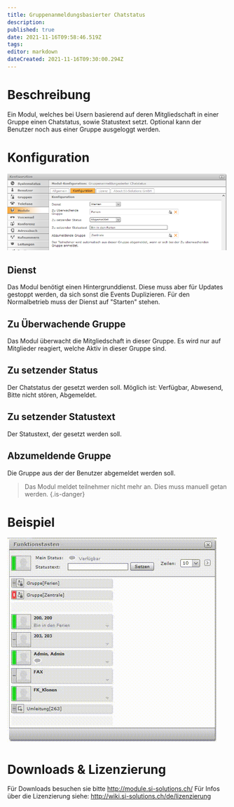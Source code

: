 ```yaml
---
title: Gruppenanmeldungsbasierter Chatstatus
description: 
published: true
date: 2021-11-16T09:58:46.519Z
tags: 
editor: markdown
dateCreated: 2021-11-16T09:30:00.294Z
---
```


# Beschreibung
Ein Modul, welches bei Usern basierend auf deren Mitgliedschaft in einer Gruppe einen Chatstatus, sowie Statustext setzt. Optional kann der Benutzer noch aus einer Gruppe ausgeloggt werden.

# Konfiguration

![1.png](/uploads/gruppenanmeldungsbasierter-chatstatus/1.png)

## Dienst
Das Modul benötigt einen Hintergrunddienst. Diese muss aber für Updates gestoppt werden, da sich sonst die Events Duplizieren. Für den Normalbetrieb muss der Dienst auf "Starten" stehen.

## Zu Überwachende Gruppe
Das Modul überwacht die Mitgliedschaft in dieser Gruppe. Es wird nur auf Mitglieder reagiert, welche Aktiv in dieser Gruppe sind.

## Zu setzender Status
Der Chatstatus der gesetzt werden soll. Möglich ist: Verfügbar, Abwesend, Bitte nicht stören, Abgemeldet.

## Zu setzender Statustext
Der Statustext, der gesetzt werden soll.

## Abzumeldende Gruppe
Die Gruppe aus der der Benutzer abgemeldet werden soll.
> Das Modul meldet teilnehmer nicht mehr an. Dies muss manuell getan werden.
{.is-danger}

# Beispiel

![2.gif](/uploads/gruppenanmeldungsbasierter-chatstatus/2.gif)

# Downloads & Lizenzierung
Für Downloads besuchen sie bitte http://module.si-solutions.ch/
Für Infos über die Lizenzierung siehe: http://wiki.si-solutions.ch/de/lizenzierung